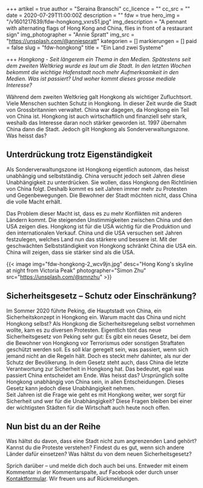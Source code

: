 +++
artikel = true
author = "Seraina Branschi"
cc_licence = ""
cc_src = ""
date = 2020-07-29T11:00:00Z
description = ""
fdw = true
hero_img = "/v1601217639/fdw-hongkong_vxrs51.jpg"
img_description = "A pennant with alternating flags of Hong Kong and China, flies in front of a restaurant sign"
img_photographer = "Annie Spratt"
img_src = "https://unsplash.com/@anniespratt"
kategorien = []
markierungen = []
paid = false
slug = "fdw-hongkong"
title = "Ein Land zwei Systeme"

+++
_Hongkong - Seit längerem ein Thema in den Medien. Spätestens seit dem zweiten Weltkrieg wurde es laut um die Stadt. In den letzten Wochen bekommt die wichtige Hafenstadt noch mehr Aufmerksamkeit in den Medien. Was ist passiert? Und woher kommt dieses grosse mediale Interesse?_

Während dem zweiten Weltkrieg galt Hongkong als wichtiger Zufluchtsort. Viele Menschen suchten Schutz in Hongkong. In dieser Zeit wurde die Stadt von Grossbritannien verwaltet. China war dagegen, da Hongkong ein Teil von China ist. Hongkong ist auch wirtschaftlich und finanziell sehr stark, weshalb das Interesse daran noch stärker geworden ist. 1997 übernahm China dann die Stadt. Jedoch gilt Hongkong als Sonderverwaltungszone. Was heisst das?

## Unterdrückung trotz Eigenständigkeit

Als Sonderverwaltungszone ist Hongkong eigentlich autonom, das heisst unabhängig und selbstständig. China versucht jedoch seit Jahren diese Unabhängigkeit zu unterdrücken. Sie wollen, dass Hongkong den Richtlinien von China folgt. Deshalb kommt es seit Jahren immer mehr zu Protesten und Gegenbewegungen. Die Bewohner der Stadt möchten nicht, dass China die volle Macht erhält.

Das Problem dieser Macht ist, dass es zu mehr Konflikten mit anderen Ländern kommt. Die steigenden Unstimmigkeiten zwischen China und den USA zeigen dies. Hongkong ist für die USA wichtig für die Produktion und den internationalen Verkauf. China und die USA versuchen seit Jahren festzulegen, welches Land nun das stärkere und bessere ist. Mit der geschwächten Selbstständigkeit von Hongkong schränkt China die USA ein. China will zeigen, dass sie stärker sind als die USA.

{{< image img="fdw-hongkong-2_wcv9jn.jpg" desc="Hong Kong's skyline at night from Victoria Peak" photographer="Simon Zhu" src="https://unsplash.com/@smnzhu" >}}

## Sicherheitsgesetz – Schutz oder Einschränkung?

Im Sommer 2020 führte Peking, die Hauptstadt von China, ein Sicherheitskonzept in Hongkong ein. Warum macht das China und nicht Hongkong selbst? Als Hongkong die Sicherheitsregelung selbst vornehmen wollte, kam es zu diversen Protesten. Eigentlich tönt das neue Sicherheitsgesetz von Peking sehr gut: Es gibt ein neues Gesetz, bei dem die Bewohner von Hongkong vor Terrorismus oder sonstigen Straftaten geschützt werden soll. Es soll klar geregelt sein, was passiert, wenn sich jemand nicht an die Regeln hält. Doch es steckt mehr dahinter, als nur der Schutz der Bevölkerung. In dem Gesetz steht auch, dass China die letzte Verantwortung zur Sicherheit in Hongkong hat. Das bedeutet, egal was passiert China entscheidet am Ende. Was heisst das? Ursprünglich sollte Hongkong unabhängig von China sein, in allen Entscheidungen. Dieses Gesetz kann jedoch diese Unabhängigkeit nehmen.  
Seit Jahren ist die Frage wie geht es mit Hongkong weiter, wer sorgt für Sicherheit und wer für die Unabhängigkeit? Diese Fragen bleiben bei einer der wichtigsten Städten für die Wirtschaft auch heute noch offen.

## Nun bist du an der Reihe

Was hältst du davon, dass eine Stadt nicht zum angrenzenden Land gehört? Kannst du die Proteste verstehen? Findest du es gut, wenn sich andere Länder dafür einsetzen? Was hältst du von dem neuen Sicherheitsgesetz?

Sprich darüber – und melde dich doch auch bei uns. Entweder mit einem Kommentar in der Kommentarspalte, auf Facebook oder durch unser [Kontaktformular](https://chinderzytig-v1.netlify.app/kontakt/). Wir freuen uns auf Rückmeldungen.